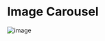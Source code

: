 # Image Carousel

![image](https://github.com/shahbazalamjobs/Image-Carousel/assets/125631878/8cbfe467-468b-40f2-ba66-b63773c7c2a2)
